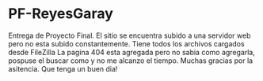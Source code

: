 # PF-ReyesGaray


Entrega de Proyecto Final.
El sitio se encuentra subido a una servidor web pero no esta subido constantemente. Tiene todos los archivos cargados desde FileZilla
La pagina 404 esta agregada pero no sabia como agregarla, pospuse el buscar como y no me alcanzo el tiempo.
Muchas gracias por la asitencia. Que tenga un buen dia!
